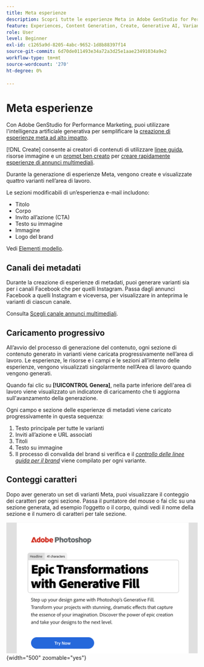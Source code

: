 ```yaml
---
title: Meta esperienze
description: Scopri tutte le esperienze Meta in Adobe GenStudio for Performance Marketing.
feature: Experiences, Content Generation, Create, Generative AI, Variant Generation
role: User
level: Beginner
exl-id: c1265a9d-8205-4abc-9652-1d8b88397f14
source-git-commit: 6d70de011493e34a72a3d25e1aae23491034a9e2
workflow-type: tm+mt
source-wordcount: '270'
ht-degree: 0%

---
```


# Meta esperienze

Con Adobe GenStudio for Performance Marketing, puoi utilizzare l&#39;intelligenza artificiale generativa per semplificare la [creazione di esperienze meta ad alto impatto](/help/user-guide/create/create-meta-ad.md).

[!DNL Create] consente ai creatori di contenuti di utilizzare [linee guida](/help/user-guide/guidelines/overview.md), risorse immagine e un [prompt ben creato](/help/user-guide/effective-prompts.md) per [creare rapidamente esperienze di annunci multimediali](/help/user-guide/create/create-meta-ad.md).

Durante la generazione di esperienze Meta, vengono create e visualizzate quattro varianti nell’area di lavoro.

Le sezioni modificabili di un’esperienza e-mail includono:

* Titolo
* Corpo
* Invito all’azione (CTA)
* Testo su immagine
* Immagine
* Logo del brand

Vedi [Elementi modello](/help/user-guide/content/use-templates.md#template-elements).

<!-- ## Meta ad capabilities

Content creators and marketers can produce brand-consistent Meta ad experiences in GenStudio for Performance Marketing. -->

## Canali dei metadati

Durante la creazione di esperienze di metadati, puoi generare varianti sia per i canali Facebook che per quelli Instagram. Passa dagli annunci Facebook a quelli Instagram e viceversa, per visualizzare in anteprima le varianti di ciascun canale.

Consulta [Scegli canale annunci multimediali](/help/user-guide/create/create-meta-ad.md#choose-meta-ads-channel).

## Caricamento progressivo

All’avvio del processo di generazione del contenuto, ogni sezione di contenuto generato in varianti viene caricata progressivamente nell’area di lavoro. Le esperienze, le risorse e i campi e le sezioni all’interno delle esperienze, vengono visualizzati singolarmente nell’Area di lavoro quando vengono generati.

Quando fai clic su **[!UICONTROL Genera]**, nella parte inferiore dell&#39;area di lavoro viene visualizzato un indicatore di caricamento che ti aggiorna sull&#39;avanzamento della generazione.

Ogni campo e sezione delle esperienze di metadati viene caricato progressivamente in questa sequenza:

1. Testo principale per tutte le varianti
1. Inviti all’azione e URL associati
1. Titoli
1. Testo su immagine
1. Il processo di convalida del brand si verifica e il [_controllo delle linee guida per il brand_](/help/user-guide/guidelines/brand-validation.md#brand-guidelines-check) viene compilato per ogni variante.

## Conteggi caratteri

Dopo aver generato un set di varianti Meta, puoi visualizzare il conteggio dei caratteri per ogni sezione. Passa il puntatore del mouse o fai clic su una sezione generata, ad esempio l’oggetto o il corpo, quindi vedi il nome della sezione e il numero di caratteri per tale sezione.

![Numero di caratteri](/help/assets/character-count.png){width="500" zoomable="yes"}
